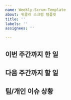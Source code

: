 ```yaml
---
name: Weekly-Scrum-Template
about: 위클리 스크럼 템플릿
title: ''
labels: ''
assignees: ''

---
```


## 이번 주간까지 한 일

## 다음 주간까지 할 일

## 팀/개인 이슈 상황
